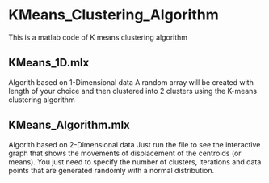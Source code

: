# KMeans_Clustering_Algorithm
This is a matlab code of K means clustering algorithm 

## KMeans_1D.mlx
Algorith based on 1-Dimensional data
A random array will be created with length of your choice and then clustered into 2 clusters using the K-means clustering algorithm


## KMeans_Algorithm.mlx
Algorith based on 2-Dimensional data
Just run the file to see the interactive graph that shows the movements of displacement of the centroids (or means). 
You just need to specify the number of clusters, iterations and data points that are generated randomly with a normal distribution.
